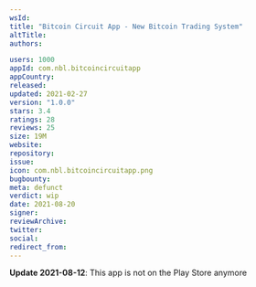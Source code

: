 ```yaml
---
wsId: 
title: "Bitcoin Circuit App - New Bitcoin Trading System"
altTitle: 
authors:

users: 1000
appId: com.nbl.bitcoincircuitapp
appCountry: 
released: 
updated: 2021-02-27
version: "1.0.0"
stars: 3.4
ratings: 28
reviews: 25
size: 19M
website: 
repository: 
issue: 
icon: com.nbl.bitcoincircuitapp.png
bugbounty: 
meta: defunct
verdict: wip
date: 2021-08-20
signer: 
reviewArchive:
twitter: 
social:
redirect_from:
---
```


**Update 2021-08-12**: This app is not on the Play Store anymore

